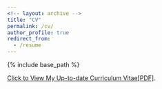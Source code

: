 ```yaml
---
<!-- layout: archive -->
title: "CV"
permalink: /cv/
author_profile: true
redirect_from:
  - /resume
---
```


{% include base_path %}

[Click to View My Up-to-date Curriculum Vitae[PDF]](https://yueyuanwen.github.io/files/yueyuanwen_cv.pdf).
